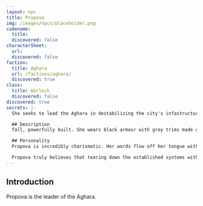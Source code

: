 ```yaml
---
layout: npc
title: Propova
img: /images/npcs/placeholder.png
codename:
  title:
  discovered: false
characterSheet:
  url:
  discovered: false
faction:
  title: Aghara
  url: /factions/aghara/
  discovered: true
class:
  title: Warlock
  discovered: false
discovered: true
secrets: |-
  She seeks to lead the Aghara in destabilizing the city's infastructure and creating freedom for its people in chaos.

  ## Description
  Tall, powerfully built. She wears black armour with grey trims made of leather with metal plating. She is hooded and her face is covered by a white mask featuring the Aghara mark in bright red on the forehead. She carries no visible weapons.

  ## Personality
  Propova is incredibly charismatic. Her words flow off her tongue with ease and easily convince others of her beliefs. She appears kind, generous, and sincere. However, as soons as she is crossed, or others get in the way, she becomes cold, heartless, and willing to do anything to remove them as an obstacle.

  Propova truly believes that tearing down the established systems within Port George will bring freedom to the city. Although she is being funded and manipulated by members of the Pijavka, she is unaware that they have goals beyond hers and are simply using her as a way to cause chaos in the city.
---
```

## Introduction
Propova is the leader of the Aghara.
